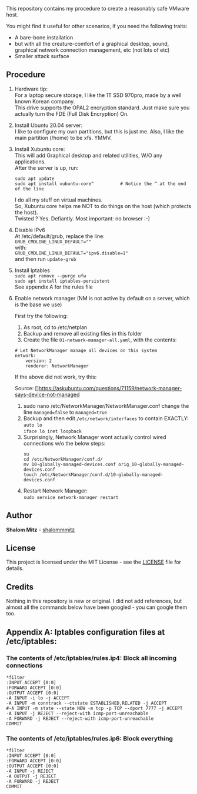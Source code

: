 
This repository contains my procedure to create a reasonably safe VMware host.

You might find it useful for other scenarios, if you need the following traits:
  
   - A bare-bone installation
   - but with all the creature-comfort of a graphical desktop, sound, graphical network connection management, etc (not lots of etc)
   - Smaller attack surface

## Procedure

1. Hardware tip:   
   For a laptop secure storage, I like the 1T SSD 970pro, made by a well known Korean company.  
   This drive supports the OPAL2 encryption standard. Just make sure you actually turn the FDE (Full Disk Encryption) On.

2. Install Ubuntu 20.04 server:  
   I like to configure my own partitions, but this is just me.
   Also, I like the main partition (/home) to be xfs. YMMV.

3. Install Xubuntu core:  
   This will add Graphical desktop and related utilities, W/O any applications.  
   After the server is up, run:
   ```
   sudo apt update
   sudo apt install xubuntu-core^          # Notice the ^ at the end of the line  
   ```
   I do all my stuff on virtual machines.  
   So, Xubuntu core helps me NOT to do things on the host (which protects the host).  
   Twisted ? Yes. Defiantly.
   Most important: no browser :-)

4. Disable IPv6  
   At /etc/default/grub, replace the line:  
       `GRUB_CMDLINE_LINUX_DEFAULT=""`  
   with:  
       `GRUB_CMDLINE_LINUX_DEFAULT="ipv6.disable=1"`  
   and then run `update-grub`

5. Install Iptables  
   `sudo apt remove --purge ufw`  
   `sudo apt install iptables-persistent`  
   See appendix A for the rules file

6. Enable network manager (NM is not active by default on a server, which is the base we use)  

   First try the following:
   
      1. As root, cd to /etc/netplan
      2. Backup and remove all existing files in this folder
      3. Create the file `01-network-manager-all.yaml`, with the contents:
      
      ```
      # Let NetworkManager manage all devices on this system
      network:
          version: 2
          renderer: NetworkManager
      ```
   
   If the above did not work, try this:

   Source:
   []https://askubuntu.com/questions/71159/network-manager-says-device-not-managed

     1. sudo nano /etc/NetworkManager/NetworkManager.conf
        change the line `managed=false` to `managed=true`
     2. Backup and then edit `/etc/network/interfaces` to contain EXACTLY:  
       `auto lo`  
       `iface lo inet loopback`  
     3.  Surprisingly, Network Manager wont actually control wired connections w/o the below steps:  
         ```
         su
         cd /etc/NetworkManager/conf.d/
         mv 10-globally-managed-devices.conf orig_10-globally-managed-devices.conf
         touch /etc/NetworkManager/conf.d/10-globally-managed-devices.conf
         ```
     4. Restart Network Manager:   
        `sudo service network-manager restart`

## Author

**Shalom Mitz** - [shalommmitz](https://github.com/shalommmitz)

## License

This project is licensed under the MIT License - see the [LICENSE](LICENSE ) file for details.

## Credits
Nothing in this repository is new or original.
I did not add references, but almost all the commands below have been googled - you can google them too.


## Appendix A: Iptables configuration files at /etc/iptables:

### The contents of /etc/iptables/rules.ip4: Block all incoming connections

```
*filter
:INPUT ACCEPT [0:0]
:FORWARD ACCEPT [0:0]
:OUTPUT ACCEPT [0:0]
-A INPUT -i lo -j ACCEPT
-A INPUT -m conntrack --ctstate ESTABLISHED,RELATED -j ACCEPT
#-A INPUT -m state --state NEW -m tcp -p TCP --dport 7777 -j ACCEPT
-A INPUT -j REJECT --reject-with icmp-port-unreachable
-A FORWARD -j REJECT --reject-with icmp-port-unreachable
COMMIT
```

### The contents of /etc/iptables/rules.ip6: Block everything
```
*filter
:INPUT ACCEPT [0:0]
:FORWARD ACCEPT [0:0]
:OUTPUT ACCEPT [0:0]
-A INPUT -j REJECT
-A OUTPUT -j REJECT
-A FORWARD -j REJECT
COMMIT
```
